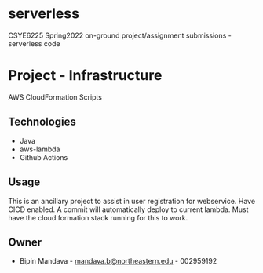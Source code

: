 # serverless
CSYE6225 Spring2022 on-ground project/assignment submissions - serverless code

# Project - Infrastructure
AWS CloudFormation Scripts

## Technologies

- Java
- aws-lambda
- Github Actions

## Usage
This is an ancillary project to assist in user registration for webservice.
Have CICD enabled. A commit will automatically deploy to current lambda.
Must have the cloud formation stack running for this to work.


## Owner

- Bipin Mandava - mandava.b@northeastern.edu - 002959192